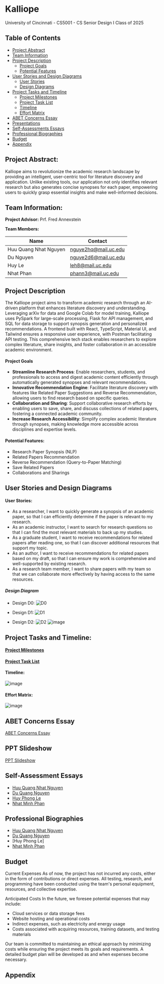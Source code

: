 # Kalliope

University of Cincinnati - CS5001 - CS Senior Design I
Class of 2025

## Table of Contents
- [Project Abstract](https://github.com/AIconic5001/Kalliope?tab=readme-ov-file#project-description) 
- [Team Information](https://github.com/AIconic5001/Kalliope?tab=readme-ov-file#team-information)
- [Project Description](https://github.com/AIconic5001/Kalliope?tab=readme-ov-file#project-description)
  -  [Project Goals](https://github.com/AIconic5001/Kalliope?tab=readme-ov-file#project-goals)
  -  [Potential Features](https://github.com/AIconic5001/Kalliope?tab=readme-ov-file#potential-features)
- [User Stories and Design Diagrams](https://github.com/AIconic5001/Kalliope?tab=readme-ov-file#user-stories)
  -  [User Stories](https://github.com/AIconic5001/Kalliope?tab=readme-ov-file#design-diagrams)
  -  [Design Diagrams](https://github.com/AIconic5001/Kalliope?tab=readme-ov-file#user-stories-and-design-diagrams)
- [Project Tasks and Timeline](https://github.com/AIconic5001/Kalliope?tab=readme-ov-file#project-tasks-and-timeline)
  - [Project Milestones](https://github.com/AIconic5001/Kalliope?tab=readme-ov-file#project-milestones)
  - [Project Task List](https://github.com/AIconic5001/Kalliope?tab=readme-ov-file#project-task-list)
  - [Timeline](https://github.com/AIconic5001/Kalliope?tab=readme-ov-file#timeline)
  - [Effort Matrix](https://github.com/AIconic5001/Kalliope?tab=readme-ov-file#effort-matrix)
- [ABET Concerns Essay](https://github.com/AIconic5001/Kalliope?tab=readme-ov-file#abet-concern-essay)
- [Presentations](https://github.com/AIconic5001/Kalliope?tab=readme-ov-file#ppt-slideshow)
- [Self-Assessments Essays](https://github.com/AIconic5001/Kalliope?tab=readme-ov-file#self-assessment-essays)
- [Professional Biographies](https://github.com/AIconic5001/Kalliope?tab=readme-ov-file#professional-biographies)
- [Budget](https://github.com/AIconic5001/Kalliope?tab=readme-ov-file#budget)
- [Appendix](https://github.com/AIconic5001/Kalliope?tab=readme-ov-file#appendix)

## Project Abstract:

Kalliope aims to revolutionize the academic research landscape by providing an intelligent, user-centric tool for literature discovery and application. Unlike existing tools, our application not only identifies relevant research but also generates concise synopses for each paper, empowering users to quickly grasp essential insights and make well-informed decisions.

## Team Information: 

**Project Advisor:** Prf. Fred Annexstein

**Team Members:**

| Name        | Contact              |
| ----------- | -------------------- |
| Huu Quang Nhat Nguyen | nguye2hq@mail.uc.edu |
| Du Nguyen | nguye2d6@mail.uc.edu |
| Huy Le    | leh8@mail.uc.edu |
| Nhat Phan     | phann3@mail.uc.edu   |

## Project Description

The Kalliope project aims to transform academic research through an AI-driven platform that enhances literature discovery and understanding. Leveraging arXiv for data and Google Colab for model training, Kalliope uses PySpark for large-scale processing, Flask for API management, and SQL for data storage to support synopsis generation and personalized recommendations. A frontend built with React, TypeScript, Material UI, and Tailwind ensures a responsive user experience, with Postman facilitating API testing. This comprehensive tech stack enables researchers to explore complex literature, share insights, and foster collaboration in an accessible academic environment.​

#### Project Goals

- **Streamline Research Process**: Enable researchers, students, and professionals to access and digest academic content efficiently through automatically generated synopses and relevant recommendations.
- **Innovative Recommendation Engine**: Facilitate literature discovery with features like Related Paper Suggestions and Reverse Recommendation, allowing users to find research based on specific queries.
- **Collaboration and Sharing**: Support collaborative research efforts by enabling users to save, share, and discuss collections of related papers, fostering a connected academic community.
- **Increase Research Accessibility**: Simplify complex academic literature through synopses, making knowledge more accessible across disciplines and expertise levels.

#### Potential Features:
- Research Paper Synopsis (NLP)
- Related Papers Recommendation
- Reverse Recommendation (Query-to-Paper Matching)
- Save Related Papers
- Collaborations and Sharings

## User Stories and Design Diagrams 
#### User Stories:
- As a researcher, I want to quickly generate a synopsis of an academic paper, so that I can efficiently determine if the paper is relevant to my research.
- As an academic instructor, I want to search for research questions so that I can find the most relevant materials to back up my studies.
- As a graduate student, I want to receive recommendations for related papers after reading one, so that I can discover additional resources that support my topic.
- As an author, I want to receive recommendations for related papers based on my draft, so that I can ensure my work is comprehensive and well-supported by existing research.
- As a research team member, I want to share papers with my team so that we can collaborate more effectively by having access to the same resources.

##### Design Diagram
- Design D0:
![D0](https://github.com/user-attachments/assets/daeec297-4452-49c5-8f3c-3c14a7a36258)

- Design D1:
![D1](https://github.com/user-attachments/assets/000b758f-184e-41a9-b1ce-cde6e628d6be)

- Design D2:
![D2](https://github.com/user-attachments/assets/25afdfee-5d70-4c59-b55f-f197c5abba28)
![image](https://github.com/user-attachments/assets/fb0f1414-b488-454f-9c3f-ee7218073365)

## Project Tasks and Timeline:

#### [Project Milestones](https://github.com/AIconic5001/Kalliope/blob/main/Milestone.md)
#### [Project Task List](https://github.com/AIconic5001/Kalliope/blob/main/Tasklist.md)
#### Timeline:
![image](https://github.com/user-attachments/assets/50301752-5278-4712-b129-6ea2195330ce)
#### Effort Matrix:
![image](https://github.com/user-attachments/assets/9e2318b8-aeab-4ca5-8fa3-1588d6a5b47a)

## ABET Concerns Essay

[ABET Concerns Essay](https://github.com/AIconic5001/Kalliope/blob/main/Project%20Documents/ABET%20Constraint%20Essay.md)

## PPT Slideshow

[PPT Slideshow](https://mailuc-my.sharepoint.com/:p:/g/personal/nguye2hq_mail_uc_edu/EUHoEqHK41ZIk16EAs0BTwgB2pEMuuSZK-uKy-IeAY8nQA?e=45omsX)

## Self-Assessment Essays

- [Huu Quang Nhat Nguyen](https://github.com/AIconic5001/Kalliope/blob/main/Project%20Documents/huuquangnhat_nguyen_self-assessment.md)
- [Du Quang Nguyen](https://github.com/AIconic5001/Kalliope/blob/main/Project%20Documents/du_nguyen_self-assessment.md)
- [Huy Phong Le](https://github.com/Huy-Le2/Professional-Biography/blob/main/huy-le-self-assessment-essay.md)
- [Nhat Minh Phan](https://github.com/nhatphan244/Kalliope/blob/main/Assignments/nhat-phan-self-assessment-essay.md)

## Professional Biographies
- [Huu Quang Nhat Nguyen](https://github.com/AIconic5001/Kalliope/blob/main/Project%20Documents/huuquangnhat_nguyen_professional_biography.md)
- [Du Quang Nguyen](https://github.com/AIconic5001/Kalliope/blob/main/Project%20Documents/dunguyen_professionalbiography.md)
- [Huy Phong Le]
- [Nhat Minh Phan](https://github.com/nhatphan244/Kalliope/blob/6f53f8dc4232dd74a71aca0ce334e9ed44d425cd/Assignments/Professional%20Biography%20Nhat%20Phan.md)

## Budget
Current Expenses
As of now, the project has not incurred any costs, either in the form of contributions or direct expenses. All testing, research, and programming have been conducted using the team's personal equipment, resources, and collective expertise.

Anticipated Costs
In the future, we foresee potential expenses that may include:

- Cloud services or data storage fees
- Website hosting and operational costs
- Indirect expenses, such as electricity and energy usage
- Costs associated with acquiring resources, training datasets, and testing materials

Our team is committed to maintaining an ethical approach by minimizing costs while ensuring the project meets its goals and requirements. A detailed budget plan will be developed as and when expenses become necessary.

## Appendix



